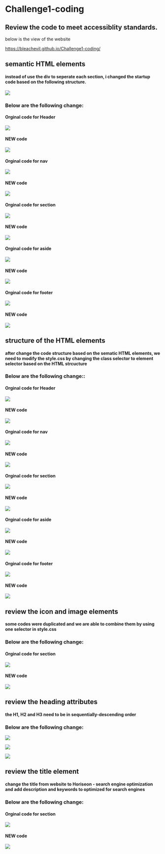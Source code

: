 # Challenge1-coding
## Review the code to meet accessiblity standards.
below is the view of the website

https://bleachevil.github.io/Challenge1-coding/

## semantic HTML elements
#### instead of use the div to seperate each section, i changed the startup code based on the following structure.
![](https://github.com/bleachevil/Challenge1-coding/blob/main/pic/1.png?raw=true)

### Below are the following change:

#### Orginal code for Header
![](https://github.com/bleachevil/Challenge1-coding/blob/main/pic/2.png?raw=true)

#### NEW code
![](https://github.com/bleachevil/Challenge1-coding/blob/main/pic/2-1.png?raw=true)

#### Orginal code for nav
![](https://github.com/bleachevil/Challenge1-coding/blob/main/pic/3.png?raw=true)

#### NEW code
![](https://github.com/bleachevil/Challenge1-coding/blob/main/pic/3-1.png?raw=true)

#### Orginal code for section
![](https://github.com/bleachevil/Challenge1-coding/blob/main/pic/4.png?raw=true)

#### NEW code
![](https://github.com/bleachevil/Challenge1-coding/blob/main/pic/4-1.png?raw=true)

#### Orginal code for aside
![](https://github.com/bleachevil/Challenge1-coding/blob/main/pic/5.png?raw=true)

#### NEW code
![](https://github.com/bleachevil/Challenge1-coding/blob/main/pic/5-1.png?raw=true)

#### Orginal code for footer
![](https://github.com/bleachevil/Challenge1-coding/blob/main/pic/6.png?raw=true)

#### NEW code
![](https://github.com/bleachevil/Challenge1-coding/blob/main/pic/6-1.png?raw=true)

## structure of the HTML elements
#### after change the code structure based on the sematic HTML elements, we need to modify the style.css by changing the class selector to element selector based on the HTML strcucture

### Below are the following change::

#### Orginal code for Header
![](https://github.com/bleachevil/Challenge1-coding/blob/main/pic/2-2.png?raw=true)

#### NEW code
![](https://github.com/bleachevil/Challenge1-coding/blob/main/pic/2-3.png?raw=true)

#### Orginal code for nav
![](https://github.com/bleachevil/Challenge1-coding/blob/main/pic/3-2.png?raw=true)

#### NEW code
![](https://github.com/bleachevil/Challenge1-coding/blob/main/pic/3-3.png?raw=true)

#### Orginal code for section
![](https://github.com/bleachevil/Challenge1-coding/blob/main/pic/4-2.png?raw=true)

#### NEW code
![](https://github.com/bleachevil/Challenge1-coding/blob/main/pic/4-3.png?raw=true)

#### Orginal code for aside
![](https://github.com/bleachevil/Challenge1-coding/blob/main/pic/5-2.png?raw=true)

#### NEW code
![](https://github.com/bleachevil/Challenge1-coding/blob/main/pic/5-3.png?raw=true)

#### Orginal code for footer
![](https://github.com/bleachevil/Challenge1-coding/blob/main/pic/6-2.png?raw=true)

#### NEW code
![](https://github.com/bleachevil/Challenge1-coding/blob/main/pic/6-3.png?raw=true)

## review the icon and image elements
#### some codes were duplicated and we are able to combine them by using one selector in style.css

### Below are the following change:

#### Orginal code for section
![](https://github.com/bleachevil/Challenge1-coding/blob/main/pic/4-4.png?raw=true)

#### NEW code
![](https://github.com/bleachevil/Challenge1-coding/blob/main/pic/4-5.png?raw=true)

## review the heading attributes
#### the H1, H2 and H3 need to be in sequentially-descending order

### Below are the following change:
![](https://github.com/bleachevil/Challenge1-coding/blob/main/pic/8.png?raw=true)

![](https://github.com/bleachevil/Challenge1-coding/blob/main/pic/8-1.png?raw=true)

![](https://github.com/bleachevil/Challenge1-coding/blob/main/pic/8-3.png?raw=true)

## review the title element
#### change the title from website to Horiseon - search engine optimization and add description and keywords to optimized for search engines

### Below are the following change:

#### Orginal code for section
![](https://github.com/bleachevil/Challenge1-coding/blob/main/pic/7.png?raw=true)
#### NEW code
![](https://github.com/bleachevil/Challenge1-coding/blob/main/pic/7-1.png?raw=true)
